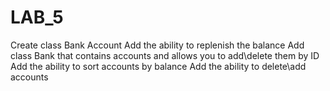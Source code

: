 # LAB_5

Create class Bank Account
Add the ability to replenish the balance
Add class Bank that contains accounts and allows you to add\delete them by ID
Add the ability to sort accounts by balance
Add the ability to delete\add accounts 
